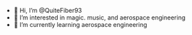 - 👋 Hi, I’m @QuiteFiber93
- 👀 I’m interested in magic. music, and aerospace engineering
- 🌱 I’m currently learning aerospace engineering

<!---
QuiteFiber93/QuiteFiber93 is a ✨ special ✨ repository because its `README.md` (this file) appears on your GitHub profile.
You can click the Preview link to take a look at your changes.
--->
